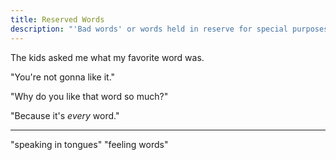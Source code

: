 ```yaml
---
title: Reserved Words
description: "'Bad words' or words held in reserve for special purposes."
---
```


The kids asked me what my favorite word was.

"You're not gonna like it."

"Why do you like that word so much?"

"Because it's _every_ word."

---

"speaking in tongues"
"feeling words"
